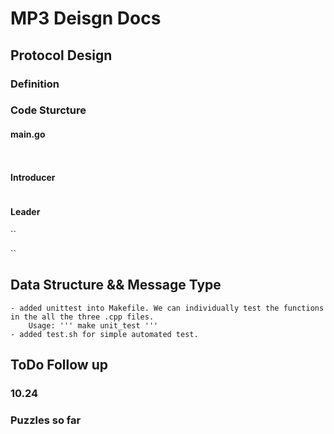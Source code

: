 # MP3 Deisgn Docs


## Protocol Design 

### Definition


### Code Sturcture

#### main.go
```
    

```

#### Introducer
```

```

#### Leader
``

``

## Data Structure && Message Type
    - added unittest into Makefile. We can individually test the functions in the all the three .cpp files. 
        Usage: ''' make unit_test '''
    - added test.sh for simple automated test.



## ToDo Follow up

### 10.24



### Puzzles so far

```


```
